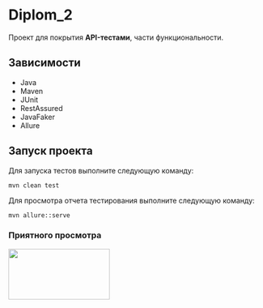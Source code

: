 # Diplom_2
Проект для покрытия **API-тестами**, части функциональности.


## Зависимости

- Java
- Maven
- JUnit
- RestAssured
- JavaFaker
- Allure

## Запуск проекта

Для запуска тестов выполните следующую команду:
```
mvn clean test
```
Для просмотра отчета тестирования выполните следующую команду:
```
mvn allure::serve
```
### Приятного просмотра

<img height="100" src="https://papik.pro/uploads/posts/2022-08/1661868729_41-papik-pro-p-palets-vverkh-smailik-png-43.jpg" width="200"/>
